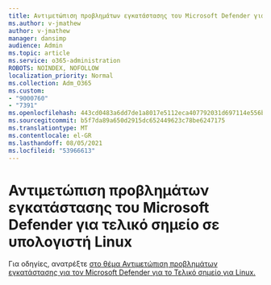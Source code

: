 ```yaml
---
title: Αντιμετώπιση προβλημάτων εγκατάστασης του Microsoft Defender για τελικό σημείο σε υπολογιστή Linux
ms.author: v-jmathew
author: v-jmathew
manager: dansimp
audience: Admin
ms.topic: article
ms.service: o365-administration
ROBOTS: NOINDEX, NOFOLLOW
localization_priority: Normal
ms.collection: Adm_O365
ms.custom:
- "9000760"
- "7391"
ms.openlocfilehash: 443cd0483a6dd7de1a8017e5112eca407792031d697114e556ba4521d282ef91
ms.sourcegitcommit: b5f7da89a650d2915dc652449623c78be6247175
ms.translationtype: MT
ms.contentlocale: el-GR
ms.lasthandoff: 08/05/2021
ms.locfileid: "53966613"
---
```

# <a name="troubleshoot-installation-of-microsoft-defender-for-endpoint-on-a-linux-computer"></a>Αντιμετώπιση προβλημάτων εγκατάστασης του Microsoft Defender για τελικό σημείο σε υπολογιστή Linux

Για οδηγίες, ανατρέξτε [στο θέμα Αντιμετώπιση προβλημάτων εγκατάστασης για τον Microsoft Defender για το Τελικό σημείο για Linux.](https://go.microsoft.com/fwlink/?linkid=2144673)
